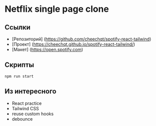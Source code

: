 # Netflix single page clone

## Ссылки

- [Репозиторий] (https://github.com/cheechqt/spotify-react-tailwind)
- [Проект] (https://cheechqt.github.io/spotify-react-tailwind/)
- [Макет] (https://open.spotify.com)

## Скрипты

```
npm run start
```

## Из интересного

- React practice
- Tailwind CSS
- reuse custom hooks
- debounce
